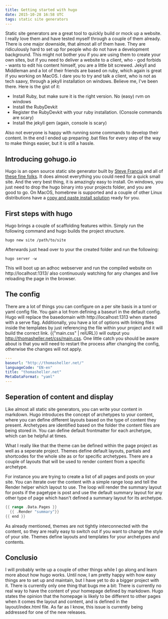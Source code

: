 ```yaml
---
title: Getting started with hugo
date: 2015-10-28 16:58 UTC
tags: static site generators  
---
```


Static site generators are a great tool to quickly build or mock up a website. I really love them and have tested myself through a couple of them already. There is one major downside, that almost all of them have. They are ridiculously hard to set up for people who do not have a development background. This might not bother you if you are using them to create your own sites, but if you need to deliver a website to a client, who - god forbids - wants to edit his content himself, you are a little bit screwed.
Jekyll and Middleman and a lot of their friends are based on ruby, which again is great if you working on MacOS. I dare you to try and talk a client, who is not as tech saavy, through a jekyll installation on windows. Believe me, I've been there. Here is the gist of it:

* Install Ruby, but make sure it is the right version. No (easy) rvm on windows
* Install the RubyDevkit
* Register the RubyDevkit with your ruby installation. (Console commands are scary)
* Install the jekyll gem (again, console is scary)

Also not everyone is happy with running some commands to develop their content. In the end I ended up preparing .bat files for every step of the way to make things easier, but it is still a hassle.

## Introducing gohugo.io

Hugo is an open source static site generator built by [Steve Francia](http://spf13.com/) and all of [these fine folks](https://github.com/spf13/hugo/graphs/contributors). It does almost everything you could need for a quick small site. And the very best thing, it is amazingly easy to install. On windows, you just need to drop the hugo binary into your projects folder, and you are good to go. On MacOS, homebrew is supported and a couple of other Linux distributions have a [copy and paste install solution](https://gohugo.io/overview/installing/) ready for you.

## First steps with hugo

Hugo brings a couple of scaffolding features within. Simply run the following command and hugo builds the project structure.

~~~ shell
hugo new site /path/to/site
~~~

Afterwards just head over to your the created folder and run the following:

~~~ shell
hugo server -w
~~~

This will boot up an adhoc webserver and run the compiled website on http://localhost:1313/ also continuously watching for any changes and live reloading the page in the browser.

## The config

There are a lot of things you can configure on a per site basis in a toml or yaml config file. You gain a lot from defining a baseurl in the default config. Hugo will replace the basedomain with http://localhost:1313 when started with a serve flag. Additionally, you have a lot of options with linking files inside the templates by just referencing the file within your project and it will build the correct link. {{"main.css" \| relURL}} will output you http://thomasheller.net/css/main.css.
One little catch you should be aware about is that you will need to restart the process after changing the config, otherwise the changes will not apply.

~~~ yaml
---
baseurl: "http://thomasheller.net/"
languageCode: "EN-en"
title: "thomasheller.net"
MetaDataFormat: "yaml"
---
~~~

## Seperation of content and display

Like almost all static site generators, you can write your content in markdown. Hugo introduces the concept of archetypes to your content, where you can define different layouts based on the type of content they present. Archetypes are identified based on the folder the content files are being stored in. You can define default frontmatter for each archetype, which can be helpful at times.

What I really like that the theme can be defined within the page project as well as a seperate project. Themes define default layouts, partials and shortcodes for the whole site as or for specific archetypes. There are a couple of layouts that will be used to render content from a specific archetype.

For instance you are trying to create a list of all pages and posts on your site. You can iterate over the content with a simple range loop and tell the Render helper which layout to use. The loop will render the summary layout for posts if the pagetype is post and use the default summary layout for any other type of page which hasn't defined a summary layout for its archetype.

~~~ go
{{ range .Data.Pages }}
  {{ .Render "summary"}}
{{ end }}
~~~

As already mentioned, themes are not tightly interconnected with the content, so they are really easy to switch out if you want to change the style of your site. Themes define layouts and templates for your archetypes and contents.

## Conclusio

I will probably write up a couple of other things while I go along and learn more about how hugo works. Until now, I am pretty happy with how easy things are to set up and maintain, but I have yet to do a bigger project with it. There is currently only one thing that bugs me a bit: There is currently no real way to have the content of your homepage defined by markdown. Hugo states the opinion that the homepage is likely to be different to other pages when it comes the layout and content, and is defined in the layout/index.html file. As far as I know, this issue is currently being addressed for one of the new releases.
